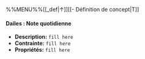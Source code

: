%%MENU%%[[_def|↑]][[- Définition de concept|T]]
#### Dailes : Note quotidienne
- **Description:** `fill here`
- **Contrainte:** `fill here`
- **Propriétés:** `fill here`